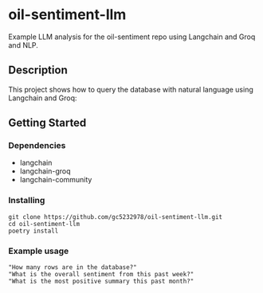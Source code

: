 # oil-sentiment-llm

Example LLM analysis for the oil-sentiment repo using Langchain and Groq and NLP.

## Description

This project shows how to query the database with natural language using Langchain and Groq:

## Getting Started

### Dependencies

* langchain
* langchain-groq
* langchain-community

### Installing

```
git clone https://github.com/gc5232978/oil-sentiment-llm.git
cd oil-sentiment-llm
poetry install
```

### Example usage

```
"How many rows are in the database?"
"What is the overall sentiment from this past week?"
"What is the most positive summary this past month?"
``` 